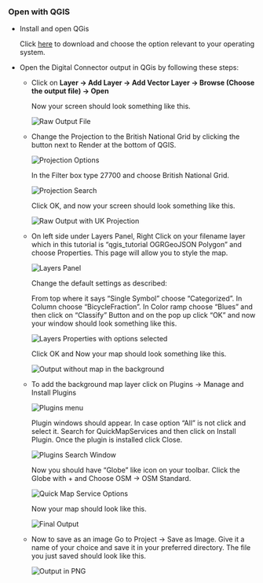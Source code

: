 ### Open with QGIS

+ Install and open QGis
 
  Click [here](http://www.qgis.org/en/site/forusers/download.html) to download and choose the option relevant to your 
  operating 
  system.
 
+ Open the Digital Connector output in QGis by following these steps:
 
  + Click on **Layer -> Add Layer -> Add Vector Layer -> Browse (Choose the output file) -> Open**
  
    Now your screen should look something like this.
 
    ![Raw Output File](/readmeresources/qgis_images/raw_output.png)
 
  + Change the Projection to the British National Grid by clicking the button next to Render at the bottom of QGIS.
 
    ![Projection Options](/readmeresources/qgis_images/projection_option.png)
 
    In the Filter box type 27700 and choose British National Grid.
 
    ![Projection Search](/readmeresources/qgis_images/projection_search.png)
 
    Click OK, and now your screen should look something like this.
 
    ![Raw Output with UK Projection](/readmeresources/qgis_images/raw_output_uk_projection.png)
 
  + On left side under Layers Panel, Right Click on your filename layer which in this tutorial is “qgis_tutorial 
   OGRGeoJSON Polygon” and choose Properties. This page will allow you to style the map.
 
      ![Layers Panel](/readmeresources/qgis_images/layers_panel.png)
 
      Change the default settings as described:
      
      From top where it says “Single Symbol” choose “Categorized”. In Column choose “BicycleFraction”. In Color ramp 
      choose “Blues” and then click on “Classify” Button and on the pop up click “OK” and now your window should 
      look something like this.
 
      ![Layers Properties with options selected](/readmeresources/qgis_images/layer_properties_final_options.png)
 
      Click OK and Now your map should look something like this.
 
      ![Output without map in the background](/readmeresources/qgis_images/output_without_bg_map.png)
 
   + To add the background map layer click on Plugins -> Manage and Install Plugins
 
     ![Plugins menu](/readmeresources/qgis_images/plugin_option_menu.png)
 
     Plugin windows should appear. In case option “All” is not click and select it. Search for QuickMapServices and 
     then click on Install Plugin. Once the plugin is installed click Close.
 
     ![Plugins Search Window](/readmeresources/qgis_images/plugins_search.png)
 
     Now you should have “Globe” like icon on your toolbar. Click the Globe with + and Choose OSM -> OSM Standard.
 
     ![Quick Map Service Options](/readmeresources/qgis_images/osm_menu_option.png)
 
     Now your map should look like this.
 
     ![Final Output](/readmeresources/qgis_images/final_output.png)
 
   + Now to save as an image Go to Project -> Save as Image. 
    Give it a name of your choice and save it in your preferred directory. 
    The file you just saved should look like this.
 
     ![Output in PNG](/readmeresources/qgis_images/output_in_png.png)

